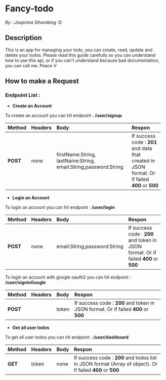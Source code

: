 # Fancy-todo
_By : Josprima Sihombing_ :D

## Description
This is an app for managing your todo, you can create, read, update and delete your todos. Please read this guide carefully so you can understand how to use this api, or if you can't understand because bad documentation, you can call me. Peace V


## How to make a Request

### Endpoint List :
  * __Create an Account__

To create an account you can hit endpoint :
__/user/signup__

| Method   | Headers            | Body              | Respon        |
| ---------|:------------------| :----------------| :-------------|
| __POST__ | none               | firstName:String, lastName:String, email:String,password:String | If success code : __201__ and data that created in JSON format. Or if failed __400__ or __500__|

  * __Login an Account__

To login an account you can hit endpoint :
__/user/login__

| Method   | Headers            | Body              | Respon        |
| ---------|:------------------| :----------------| :-------------|
| __POST__ | none               | email:String,password:String | If success code : __200__ and token in JSON format. Or if failed __400__ or __500__|

To login an account with google oauth2 you can hit endpoint :
__/user/signinGoogle__

| Method   | Headers            | Body              | Respon        |
| ---------|:------------------| :----------------| :-------------|
| __POST__ |                | token | If success code : __200__ and token in JSON format. Or if failed __400__ or __500__|

  * __Get all user todos__

To get all user todos you can hit endpoint :
__/user/dashboard__

| Method   | Headers            | Body              | Respon        |
| ---------|:------------------| :----------------| :-------------|
| __GET__ | token               | none | If success code : __200__ and todos list in JSON format (Array of object). Or if failed __400__ or __500__|
